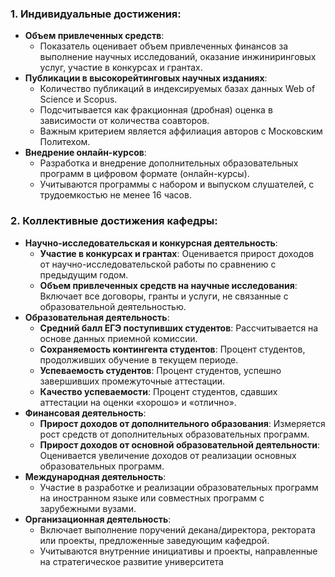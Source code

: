 ### 1. **Индивидуальные достижения**:

- **Объем привлеченных средств**:
    - Показатель оценивает объем привлеченных финансов за выполнение научных исследований, оказание инжиниринговых услуг, участие в конкурсах и грантах.
- **Публикации в высокорейтинговых научных изданиях**:
    - Количество публикаций в индексируемых базах данных Web of Science и Scopus.
    - Подсчитывается как фракционная (дробная) оценка в зависимости от количества соавторов.
    - Важным критерием является аффилиация авторов с Московским Политехом.
- **Внедрение онлайн-курсов**:
    - Разработка и внедрение дополнительных образовательных программ в цифровом формате (онлайн-курсы).
    - Учитываются программы с набором и выпуском слушателей, с трудоемкостью не менее 16 часов.

### 2. **Коллективные достижения кафедры**:

- **Научно-исследовательская и конкурсная деятельность**:
    - **Участие в конкурсах и грантах**: Оценивается прирост доходов от научно-исследовательской работы по сравнению с предыдущим годом.
    - **Объем привлеченных средств на научные исследования**: Включает все договоры, гранты и услуги, не связанные с образовательной деятельностью.
- **Образовательная деятельность**:
    - **Средний балл ЕГЭ поступивших студентов**: Рассчитывается на основе данных приемной комиссии.
    - **Сохраняемость контингента студентов**: Процент студентов, продолживших обучение в текущем периоде.
    - **Успеваемость студентов**: Процент студентов, успешно завершивших промежуточные аттестации.
    - **Качество успеваемости**: Процент студентов, сдавших аттестации на оценки «хорошо» и «отлично».
- **Финансовая деятельность**:
    - **Прирост доходов от дополнительного образования**: Измеряется рост средств от дополнительных образовательных программ.
    - **Прирост доходов от основной образовательной деятельности**: Оценивается увеличение доходов от реализации основных образовательных программ.
- **Международная деятельность**:
    - Участие в разработке и реализации образовательных программ на иностранном языке или совместных программ с зарубежными вузами.
- **Организационная деятельность**:
    - Включает выполнение поручений декана/директора, ректората или проекты, предложенные заведующим кафедрой.
    - Учитываются внутренние инициативы и проекты, направленные на стратегическое развитие университета